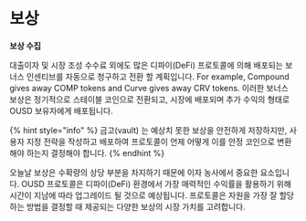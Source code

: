 # 보상

**보상 수집**

대출이자 및 시장 조성 수수료 외에도 많은 디파이(DeFi) 프로토콜에 의해 배포되는 보너스 인센티브를 자동으로 청구하고 전환 할 계획입니다. For example, Compound gives away COMP tokens and Curve gives away CRV tokens. 이러한 보너스 보상은 정기적으로 스테이블 코인으로 전환되고, 시장에 배포되며 추가 수익의 형태로 OUSD 보유자에게 배포됩니다.

{% hint style="info" %}
금고(vault) 는 예상치 못한 보상을 안전하게 저장하지만, 사용자 지정 전략을 작성하고 배포하여 프로토콜이 언제 어떻게 이를 안정 코인으로 변환해야 하는지 결정해야 합니다.
{% endhint %}

오늘날 보상은 수확량의 상당 부분을 차지하기 때문에 이자 농사에서 중요한 요소입니다. OUSD 프로토콜은 디파이(DeFi) 환경에서 가장 매력적인 수익률을 활용하기 위해 시간이 지남에 따라 업그레이드 될 것으로 예상됩니다. 프로토콜은 자원을 가장 잘 할당하는 방법을 결정할 때 제공되는 다양한 보상의 시장 가치를 고려합니다.



